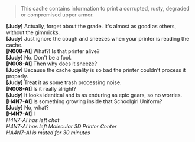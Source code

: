 > This cache contains information to print a corrupted, rusty, degraded or compromised upper armor.

**\[Judy\]** Actually, forget about the grade. It's almost as good as others, without the gimmicks.  
**\[Judy\]** Just ignore the cough and sneezes when your printer is reading the cache.  
**\[N008-AI\]** What?! Is that printer alive?  
**\[Judy\]** No. Don't be a fool.  
**\[N008-AI\]** Then why does it sneeze?  
**\[Judy\]** Because the cache quality is so bad the printer couldn't process it properly.  
**\[Judy\]** Treat it as some trash processing noise.  
**\[N008-AI\]** Is it really alright?  
**\[Judy\]** It looks identical and is as enduring as epic gears, so no worries.  
**\[H4N7-AI\]** Is something growing inside that Schoolgirl Uniform?  
**\[Judy\]** No, what?  
**\[H4N7-AI\]** I  
*H4N7-AI has left chat*  
*H4N7-AI has left Molecular 3D Printer Center*  
*HA4N7-AI is muted for 30 minutes*
